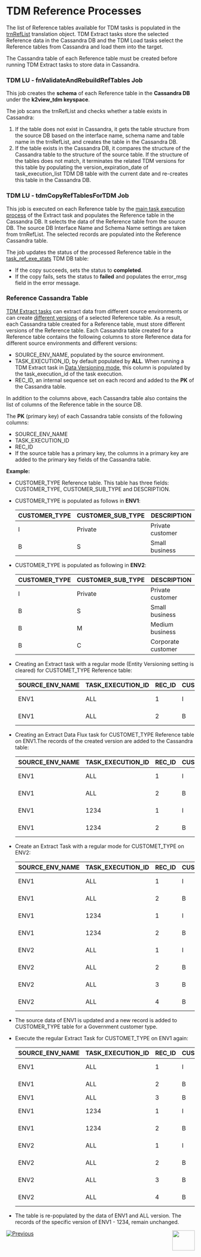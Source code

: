 # TDM Reference Processes

The list of Reference tables available for TDM tasks is populated in the [trnRefList](/articles/TDM/tdm_implementation/04_fabric_tdm_library.md#trnreflist) translation object.  TDM Extract tasks store the selected Reference data in the Cassandra DB and the TDM Load tasks select the Reference tables from Cassandra and load them into the target. 

The Cassandra table of each Reference table must be created before running TDM Extract tasks to store data in Cassandra.

### TDM LU - fnValidateAndRebuildRefTables Job 

This job creates the **schema** of each Reference table in the **Cassandra DB** under the **k2view_tdm keyspace**. 

The job scans the trnRefList and checks whether a table exists in Cassandra: 

1.  If the table does not exist in Cassandra, it gets the table structure from the source DB based on the interface name, schema name and table name in  the trnRefList, and creates the table in the Cassandra DB.
2. If the table exists in the Cassandra DB, it compares the structure of the Cassandra table to the structure of the source table. If the structure of the tables does not match, it terminates the related TDM versions for this table by populating the version_expiration_date of task_execution_list TDM DB table with the current date and re-creates this table in the Cassandra DB.

### TDM LU - tdmCopyRefTablesForTDM Job

This job is executed on each Reference table by the [main task execution process](03_task_execution_processes.md#main-tdm-task-execution-process-tdmexecutetask-job) of the Extract task and populates the Reference table in the Cassandra DB. It selects the data of the Reference table from the source DB. The source DB Interface Name and Schema Name settings are taken from trnRefList. The selected records are populated into the Reference Cassandra table. 

The job updates the status of the processed Reference table in the [task_ref_exe_stats](02_tdm_database.md#task_ref_exe_stats) TDM DB table: 

- If the copy succeeds, sets the status to **completed**.
- If the copy fails, sets the status to **failed** and populates the error_msg field in the error message.

### Reference Cassandra Table
[TDM Extract tasks](/articles/TDM/tdm_gui/16_extract_task.md) can extract data from different source environments or can create [different versions](/articles/TDM/tdm_gui/15_data_flux_task.md) of a selected Reference table. As a result, each Cassandra table created for a Reference table, must store different versions of the Reference table. Each Cassandra table created for a Reference table contains the following columns to store Reference data for different source environments and different versions:

- SOURCE_ENV_NAME,  populated by the source environment.
- TASK_EXECUTION_ID, by default populated by **ALL**. When running a TDM Extract task in [Data Versioning mode](/articles/TDM/tdm_gui/16_extract_task.md#entity-versioning), this column is populated by the task_execution_id of the task execution. 
- REC_ID, an internal sequence set on each record and added to the **PK** of the Cassandra table.

In addition to the columns above, each Cassandra table also contains the list of columns of the Reference table in the source DB.

The **PK** (primary key) of each Cassandra table consists of the following columns:

- SOURCE_ENV_NAME
- TASK_EXECUTION_ID
- REC_ID
- If the source table has a primary key, the columns in a primary key are added to the primary key fields of the Cassandra table. 

**Example:**

- CUSTOMER_TYPE Reference table. This table has three fields: CUSTOMER_TYPE, CUSTOMER_SUB_TYPE and DESCRIPTION.

- CUSTOMER_TYPE is populated as follows in **ENV1**:

  <table class="md-table">
  <thead>
  <tr class="md-end-block md-focus-container">
  <th><span class="td-span md-focus"><span class="md-plain md-expand">CUSTOMER_TYPE</span></span></th>
  <th><span class="td-span"><span class="md-plain">CUSTOMER_SUB_TYPE</span></span></th>
  <th><span class="td-span"><span class="md-plain">DESCRIPTION</span></span></th>
  </tr>
  </thead>
  <tbody>
  <tr class="md-end-block">
  <td><span class="td-span"><span class="md-plain">I</span></span></td>
  <td><span class="td-span"><span class="md-plain">Private</span></span></td>
  <td><span class="td-span"><span class="md-plain">Private customer</span></span></td>
  </tr>
  <tr class="md-end-block md-focus-container">
  <td><span class="td-span"><span class="md-plain">B</span></span></td>
  <td><span class="td-span"><span class="md-plain">S</span></span></td>
  <td><span class="td-span md-focus"><span class="md-plain md-expand">Small business</span></span></td>
  </tr>
  </tbody>
  </table>

- CUSTOMER_TYPE is populated as following in **ENV2**:

  <table class="md-table">
  <thead>
  <tr class="md-end-block md-focus-container">
  <th><span class="td-span md-focus"><span class="md-plain md-expand">CUSTOMER_TYPE</span></span></th>
  <th><span class="td-span"><span class="md-plain">CUSTOMER_SUB_TYPE</span></span></th>
  <th><span class="td-span"><span class="md-plain">DESCRIPTION</span></span></th>
  </tr>
  </thead>
  <tbody>
  <tr class="md-end-block">
  <td><span class="td-span"><span class="md-plain">I</span></span></td>
  <td><span class="td-span"><span class="md-plain">Private</span></span></td>
  <td><span class="td-span"><span class="md-plain">Private customer</span></span></td>
  </tr>
  <tr class="md-end-block md-focus-container">
  <td><span class="td-span"><span class="md-plain">B</span></span></td>
  <td><span class="td-span"><span class="md-plain">S</span></span></td>
  <td><span class="td-span md-focus"><span class="md-plain md-expand">Small business</span></span></td>
  </tr>
  <tr class="md-end-block md-focus-container">
  <td><span class="td-span"><span class="md-plain">B</span></span></td>
  <td><span class="td-span"><span class="md-plain">M</span></span></td>
  <td><span class="td-span md-focus"><span class="md-plain md-expand">Medium business</span></span></td>
  </tr> 
  <tr class="md-end-block md-focus-container">
  <td><span class="td-span"><span class="md-plain">B</span></span></td>
  <td><span class="td-span"><span class="md-plain">C</span></span></td>
  <td><span class="td-span md-focus"><span class="md-plain md-expand">Corporate customer</span></span></td>
  </tr>
  </tbody>
  </table>

 

- Creating an Extract task with a regular mode (Entity Versioning setting is cleared) for CUSTOMET_TYPE Reference table:

  <table class="md-table">
  <thead>
  <tr class="md-end-block md-focus-container">
  <th><span class="td-span md-focus"><span class="md-plain md-expand">SOURCE_ENV_NAME</span></span></th>
  <th><span class="td-span"><span class="md-plain">TASK_EXECUTION_ID</span></span></th>
  <th><span class="td-span"><span class="md-plain">REC_ID</span></span></th>
  <th><span class="td-span"><span class="md-plain">CUSTOMER_TYPE</span></span></th>
  <th><span class="td-span"><span class="md-plain">CUSTOMER_SUB_TYPE</span></span></th>
  <th><span class="td-span"><span class="md-plain">DESCRIPTION</span></span></th>
  </tr>
  </thead>
  <tbody>
  <tr class="md-end-block">
  <td><span class="td-span"><span class="md-plain">ENV1</span></span></td>
  <td><span class="td-span"><span class="md-plain">ALL</span></span></td>
  <td><span class="td-span"><span class="md-plain">1</span></span></td>
  <td><span class="td-span"><span class="md-plain">I</span></span></td>
  <td><span class="td-span"><span class="md-plain">Private</span></span></td>
  <td><span class="td-span"><span class="md-plain">Private customer</span></span></td>
  </tr>
  <tr class="md-end-block md-focus-container">
  <td><span class="td-span"><span class="md-plain">ENV1</span></span></td>
  <td><span class="td-span"><span class="md-plain">ALL</span></span></td>
  <td><span class="td-span"><span class="md-plain">2</span></span></td>
  <td><span class="td-span"><span class="md-plain">B</span></span></td>
  <td><span class="td-span"><span class="md-plain">S</span></span></td>
  <td><span class="td-span"><span class="md-plain">Small business</span></span></td>
  </tr>
  </tbody>
  </table>

 

- Creating an Extract Data Flux task for CUSTOMET_TYPE Reference table on ENV1.The records of the created version are added to the Cassandra table:

  <table class="md-table">
  <thead>
  <tr class="md-end-block md-focus-container">
  <th><span class="td-span md-focus"><span class="md-plain md-expand">SOURCE_ENV_NAME</span></span></th>
  <th><span class="td-span"><span class="md-plain">TASK_EXECUTION_ID</span></span></th>
  <th><span class="td-span"><span class="md-plain">REC_ID</span></span></th>
  <th><span class="td-span"><span class="md-plain">CUSTOMER_TYPE</span></span></th>
  <th><span class="td-span"><span class="md-plain">CUSTOMER_SUB_TYPE</span></span></th>
  <th><span class="td-span"><span class="md-plain">DESCRIPTION</span></span></th>
  </tr>
  </thead>
  <tbody>
  <tr class="md-end-block">
  <td><span class="td-span"><span class="md-plain">ENV1</span></span></td>
  <td><span class="td-span"><span class="md-plain">ALL</span></span></td>
  <td><span class="td-span"><span class="md-plain">1</span></span></td>
  <td><span class="td-span"><span class="md-plain">I</span></span></td>
  <td><span class="td-span"><span class="md-plain">Private</span></span></td>
  <td><span class="td-span"><span class="md-plain">Private customer</span></span></td>
  </tr>
  <tr class="md-end-block md-focus-container">
  <td><span class="td-span"><span class="md-plain">ENV1</span></span></td>
  <td><span class="td-span"><span class="md-plain">ALL</span></span></td>
  <td><span class="td-span"><span class="md-plain">2</span></span></td>
  <td><span class="td-span"><span class="md-plain">B</span></span></td>
  <td><span class="td-span"><span class="md-plain">S</span></span></td>
  <td><span class="td-span"><span class="md-plain">Small business</span></span></td>
  </tr>
  <tr class="md-end-block md-focus-container">
  <td><span class="td-span"><span class="md-plain">ENV1</span></span></td>
  <td><span class="td-span"><span class="md-plain">1234</span></span></td>
  <td><span class="td-span"><span class="md-plain">1</span></span></td>
  <td><span class="td-span"><span class="md-plain">I</span></span></td>
  <td><span class="td-span"><span class="md-plain">Private</span></span></td>
  <td><span class="td-span"><span class="md-plain">Private customer</span></span></td>
  </tr>
  <tr class="md-end-block md-focus-container">
  <td><span class="td-span"><span class="md-plain">ENV1</span></span></td>
  <td><span class="td-span"><span class="md-plain">1234</span></span></td>
  <td><span class="td-span"><span class="md-plain">2</span></span></td>
  <td><span class="td-span"><span class="md-plain">B</span></span></td>
  <td><span class="td-span"><span class="md-plain">S</span></span></td>
  <td><span class="td-span"><span class="md-plain">Small business</span></span></td>
  </tr>
  </tbody>
  </table>

 

- Create an Extract Task with a regular mode for CUSTOMET_TYPE on ENV2:

  <table class="md-table">
  <thead>
  <tr class="md-end-block md-focus-container">
  <th><span class="td-span md-focus"><span class="md-plain md-expand">SOURCE_ENV_NAME</span></span></th>
  <th><span class="td-span"><span class="md-plain">TASK_EXECUTION_ID</span></span></th>
  <th><span class="td-span"><span class="md-plain">REC_ID</span></span></th>
  <th><span class="td-span"><span class="md-plain">CUSTOMER_TYPE</span></span></th>
  <th><span class="td-span"><span class="md-plain">CUSTOMER_SUB_TYPE</span></span></th>
  <th><span class="td-span"><span class="md-plain">DESCRIPTION</span></span></th>
  </tr>
  </thead>
  <tbody>
  <tr class="md-end-block">
  <td><span class="td-span"><span class="md-plain">ENV1</span></span></td>
  <td><span class="td-span"><span class="md-plain">ALL</span></span></td>
  <td><span class="td-span"><span class="md-plain">1</span></span></td>
  <td><span class="td-span"><span class="md-plain">I</span></span></td>
  <td><span class="td-span"><span class="md-plain">Private</span></span></td>
  <td><span class="td-span"><span class="md-plain">Private customer</span></span></td>
  </tr>
  <tr class="md-end-block md-focus-container">
  <td><span class="td-span"><span class="md-plain">ENV1</span></span></td>
  <td><span class="td-span"><span class="md-plain">ALL</span></span></td>
  <td><span class="td-span"><span class="md-plain">2</span></span></td>
  <td><span class="td-span"><span class="md-plain">B</span></span></td>
  <td><span class="td-span"><span class="md-plain">S</span></span></td>
  <td><span class="td-span"><span class="md-plain">Small business</span></span></td>
  </tr>
  <tr class="md-end-block md-focus-container">
  <td><span class="td-span"><span class="md-plain">ENV1</span></span></td>
  <td><span class="td-span"><span class="md-plain">1234</span></span></td>
  <td><span class="td-span"><span class="md-plain">1</span></span></td>
  <td><span class="td-span"><span class="md-plain">I</span></span></td>
  <td><span class="td-span"><span class="md-plain">Private</span></span></td>
  <td><span class="td-span"><span class="md-plain">Private customer</span></span></td>
  </tr>
  <tr class="md-end-block md-focus-container">
  <td><span class="td-span"><span class="md-plain">ENV1</span></span></td>
  <td><span class="td-span"><span class="md-plain">1234</span></span></td>
  <td><span class="td-span"><span class="md-plain">2</span></span></td>
  <td><span class="td-span"><span class="md-plain">B</span></span></td>
  <td><span class="td-span"><span class="md-plain">S</span></span></td>
  <td><span class="td-span"><span class="md-plain">Small business</span></span></td>
  </tr>
  <tr class="md-end-block md-focus-container">
  <td><span class="td-span"><span class="md-plain">ENV2</span></span></td>
  <td><span class="td-span"><span class="md-plain">ALL</span></span></td>
  <td><span class="td-span"><span class="md-plain">1</span></span></td>
  <td><span class="td-span"><span class="md-plain">I</span></span></td>
  <td><span class="td-span"><span class="md-plain">Private</span></span></td>
  <td><span class="td-span"><span class="md-plain">Private customer</span></span></td>
  </tr>
  <tr class="md-end-block md-focus-container">
  <td><span class="td-span"><span class="md-plain">ENV2</span></span></td>
  <td><span class="td-span"><span class="md-plain">ALL</span></span></td>
  <td><span class="td-span"><span class="md-plain">2</span></span></td>
  <td><span class="td-span"><span class="md-plain">B</span></span></td>
  <td><span class="td-span"><span class="md-plain">S</span></span></td>
  <td><span class="td-span"><span class="md-plain">Small business</span></span></td>
  </tr>
  <tr class="md-end-block md-focus-container">
  <td><span class="td-span"><span class="md-plain">ENV2</span></span></td>
  <td><span class="td-span"><span class="md-plain">ALL</span></span></td>
  <td><span class="td-span"><span class="md-plain">3</span></span></td>
  <td><span class="td-span"><span class="md-plain">B</span></span></td>
  <td><span class="td-span"><span class="md-plain">M</span></span></td>
  <td><span class="td-span"><span class="md-plain">Medium business</span></span></td>
  </tr>
  <tr class="md-end-block md-focus-container">
  <td><span class="td-span"><span class="md-plain">ENV2</span></span></td>
  <td><span class="td-span"><span class="md-plain">ALL</span></span></td>
  <td><span class="td-span"><span class="md-plain">4</span></span></td>
  <td><span class="td-span"><span class="md-plain">B</span></span></td>
  <td><span class="td-span"><span class="md-plain">C</span></span></td>
  <td><span class="td-span"><span class="md-plain">Corporate customer</span></span></td>
  </tr>
  </tbody>
  </table>



- The source data of ENV1 is updated and a new record is added to CUSTOMER_TYPE table for a Government customer type.

- Execute the regular Extract Task for CUSTOMET_TYPE on ENV1 again:

  <table class="md-table">
  <thead>
  <tr class="md-end-block md-focus-container">
  <th><span class="td-span md-focus"><span class="md-plain md-expand">SOURCE_ENV_NAME</span></span></th>
  <th><span class="td-span"><span class="md-plain">TASK_EXECUTION_ID</span></span></th>
  <th><span class="td-span"><span class="md-plain">REC_ID</span></span></th>
  <th><span class="td-span"><span class="md-plain">CUSTOMER_TYPE</span></span></th>
  <th><span class="td-span"><span class="md-plain">CUSTOMER_SUB_TYPE</span></span></th>
  <th><span class="td-span"><span class="md-plain">DESCRIPTION</span></span></th>
  </tr>
  </thead>
  <tbody>
  <tr class="md-end-block">
  <td><span class="td-span"><span class="md-plain">ENV1</span></span></td>
  <td><span class="td-span"><span class="md-plain">ALL</span></span></td>
  <td><span class="td-span"><span class="md-plain">1</span></span></td>
  <td><span class="td-span"><span class="md-plain">I</span></span></td>
  <td><span class="td-span"><span class="md-plain">Private</span></span></td>
  <td><span class="td-span"><span class="md-plain">Private customer</span></span></td>
  </tr>
  <tr class="md-end-block md-focus-container">
  <td><span class="td-span"><span class="md-plain">ENV1</span></span></td>
  <td><span class="td-span"><span class="md-plain">ALL</span></span></td>
  <td><span class="td-span"><span class="md-plain">2</span></span></td>
  <td><span class="td-span"><span class="md-plain">B</span></span></td>
  <td><span class="td-span"><span class="md-plain">S</span></span></td>
  <td><span class="td-span"><span class="md-plain">Small business</span></span></td>
  </tr>
  <tr class="md-end-block md-focus-container">
  <td><span class="td-span"><span class="md-plain">ENV1</span></span></td>
  <td><span class="td-span"><span class="md-plain">ALL</span></span></td>
  <td><span class="td-span"><span class="md-plain">3</span></span></td>
  <td><span class="td-span"><span class="md-plain">B</span></span></td>
  <td><span class="td-span"><span class="md-plain">G</span></span></td>
  <td><span class="td-span"><span class="md-plain">Government</span></span></td>
  </tr>
  <tr class="md-end-block md-focus-container">
  <td><span class="td-span"><span class="md-plain">ENV1</span></span></td>
  <td><span class="td-span"><span class="md-plain">1234</span></span></td>
  <td><span class="td-span"><span class="md-plain">1</span></span></td>
  <td><span class="td-span"><span class="md-plain">I</span></span></td>
  <td><span class="td-span"><span class="md-plain">Private</span></span></td>
  <td><span class="td-span"><span class="md-plain">Private customer</span></span></td>
  </tr>
  <tr class="md-end-block md-focus-container">
  <td><span class="td-span"><span class="md-plain">ENV1</span></span></td>
  <td><span class="td-span"><span class="md-plain">1234</span></span></td>
  <td><span class="td-span"><span class="md-plain">2</span></span></td>
  <td><span class="td-span"><span class="md-plain">B</span></span></td>
  <td><span class="td-span"><span class="md-plain">S</span></span></td>
  <td><span class="td-span"><span class="md-plain">Small business</span></span></td>
  </tr>
  <tr class="md-end-block md-focus-container">
  <td><span class="td-span"><span class="md-plain">ENV2</span></span></td>
  <td><span class="td-span"><span class="md-plain">ALL</span></span></td>
  <td><span class="td-span"><span class="md-plain">1</span></span></td>
  <td><span class="td-span"><span class="md-plain">I</span></span></td>
  <td><span class="td-span"><span class="md-plain">Private</span></span></td>
  <td><span class="td-span"><span class="md-plain">Private customer</span></span></td>
  </tr>
  <tr class="md-end-block md-focus-container">
  <td><span class="td-span"><span class="md-plain">ENV2</span></span></td>
  <td><span class="td-span"><span class="md-plain">ALL</span></span></td>
  <td><span class="td-span"><span class="md-plain">2</span></span></td>
  <td><span class="td-span"><span class="md-plain">B</span></span></td>
  <td><span class="td-span"><span class="md-plain">S</span></span></td>
  <td><span class="td-span"><span class="md-plain">Small business</span></span></td>
  </tr>
  <tr class="md-end-block md-focus-container">
  <td><span class="td-span"><span class="md-plain">ENV2</span></span></td>
  <td><span class="td-span"><span class="md-plain">ALL</span></span></td>
  <td><span class="td-span"><span class="md-plain">3</span></span></td>
  <td><span class="td-span"><span class="md-plain">B</span></span></td>
  <td><span class="td-span"><span class="md-plain">M</span></span></td>
  <td><span class="td-span"><span class="md-plain">Medium business</span></span></td>
  </tr>
  <tr class="md-end-block md-focus-container">
  <td><span class="td-span"><span class="md-plain">ENV2</span></span></td>
  <td><span class="td-span"><span class="md-plain">ALL</span></span></td>
  <td><span class="td-span"><span class="md-plain">4</span></span></td>
  <td><span class="td-span"><span class="md-plain">B</span></span></td>
  <td><span class="td-span"><span class="md-plain">C</span></span></td>
  <td><span class="td-span"><span class="md-plain">Corporate customer</span></span></td>
  </tr>
  </tbody>
  </table>

 

- The table is re-populated by the data of ENV1 and ALL version. The records of the specific version of ENV1 - 1234, remain unchanged. 

  
  


 [![Previous](/articles/images/Previous.png)](04_task_execution_overridden_parameters.md)[<img align="right" width="60" height="54" src="/articles/images/Next.png">](06_tdmdb_cleanup_process.md)

  
